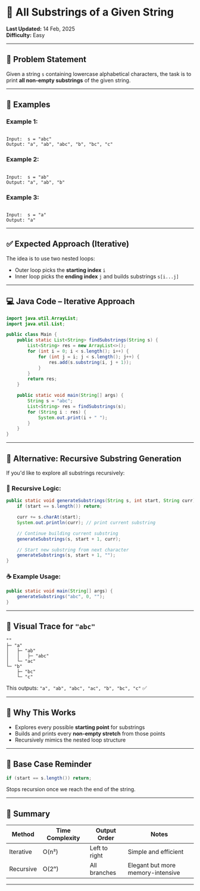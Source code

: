
# 🌟 All Substrings of a Given String

**Last Updated:** 14 Feb, 2025  
**Difficulty:** Easy

---

## 📘 Problem Statement

Given a string `s` containing lowercase alphabetical characters, the task is to print **all non-empty substrings** of the given string.

---

## 🧪 Examples

### Example 1:
```

Input:  s = "abc"
Output: "a", "ab", "abc", "b", "bc", "c"

```

### Example 2:
```

Input:  s = "ab"
Output: "a", "ab", "b"

```

### Example 3:
```

Input:  s = "a"
Output: "a"

````

---

## ✅ Expected Approach (Iterative)

The idea is to use two nested loops:
- Outer loop picks the **starting index** `i`
- Inner loop picks the **ending index** `j` and builds substrings `s[i...j]`

---

## 💻 Java Code – Iterative Approach

```java
import java.util.ArrayList;
import java.util.List;

public class Main {
    public static List<String> findSubstrings(String s) {
        List<String> res = new ArrayList<>();
        for (int i = 0; i < s.length(); i++) {
            for (int j = i; j < s.length(); j++) {
                res.add(s.substring(i, j + 1));
            }
        }
        return res;
    }

    public static void main(String[] args) {
        String s = "abc";
        List<String> res = findSubstrings(s);
        for (String i : res) {
            System.out.print(i + " ");
        }
    }
}
````

---

## 🔄 Alternative: Recursive Substring Generation

If you'd like to explore all substrings recursively:

### 🔁 Recursive Logic:

```java
public static void generateSubstrings(String s, int start, String curr) {
    if (start == s.length()) return;

    curr += s.charAt(start);
    System.out.println(curr); // print current substring

    // Continue building current substring
    generateSubstrings(s, start + 1, curr);

    // Start new substring from next character
    generateSubstrings(s, start + 1, "");
}
```

### ☕ Example Usage:

```java
public static void main(String[] args) {
    generateSubstrings("abc", 0, "");
}
```

---

## 🧠 Visual Trace for `"abc"`

```
""  
├─ "a"  
│   ├─ "ab"  
│   │   ├─ "abc"  
│   └─ "ac"  
└─ "b"  
    ├─ "bc"  
    └─ "c"  
```

This outputs: `"a", "ab", "abc", "ac", "b", "bc", "c"` ✅

---

## 🧠 Why This Works

* Explores every possible **starting point** for substrings
* Builds and prints every **non-empty stretch** from those points
* Recursively mimics the nested loop structure

---

## 📌 Base Case Reminder

```java
if (start == s.length()) return;
```

Stops recursion once we reach the end of the string.

---

## 🧾 Summary

| Method    | Time Complexity | Output Order  | Notes                             |
| --------- | --------------- | ------------- | --------------------------------- |
| Iterative | O(n²)           | Left to right | Simple and efficient              |
| Recursive | O(2ⁿ)           | All branches  | Elegant but more memory-intensive |

---






